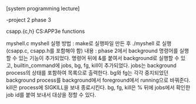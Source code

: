[system programming lecture]

-project 2 phase 3

csapp.{c,h}
        CS:APP3e functions

myshell.c
        myshell
실행 방법 : make로 실행파일 만든 후 ./myshell 로 실행(csapp.c, csapp.h를 포함해야 함)
내용 : phase 2에서 background 명령어를 실행할 수 있는 기능이 추가되었다. 명령어 뒤에 &를 붙여서 background로 실행할 수 있고, builtin_command에 jobs, bg, fg, kill이 추가되었다. jobs는 background process의 상태를 포함하여 목록으로 출력한다. bg와 fg는 각각 중지되었던 background process를 background에서 foreground에서 running으로 바꿔준다. kill은 process에 SIGKILL을 보내 종료시킨다. bg, fg, kill은 % 뒤에 jobs에서 확인한 job id를 붙여 보내서 대상을 정할 수 있다.